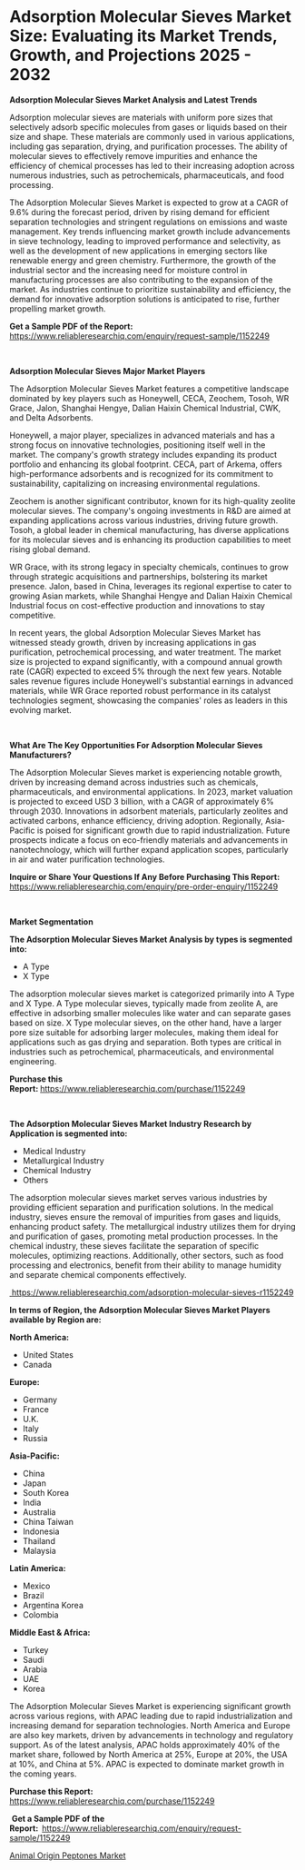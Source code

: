 <p><h1>Adsorption Molecular Sieves Market Size: Evaluating its Market Trends, Growth, and Projections 2025 - 2032</h1></p><p><strong>Adsorption Molecular Sieves Market Analysis and Latest Trends</strong></p>
<p><p>Adsorption molecular sieves are materials with uniform pore sizes that selectively adsorb specific molecules from gases or liquids based on their size and shape. These materials are commonly used in various applications, including gas separation, drying, and purification processes. The ability of molecular sieves to effectively remove impurities and enhance the efficiency of chemical processes has led to their increasing adoption across numerous industries, such as petrochemicals, pharmaceuticals, and food processing.</p><p>The Adsorption Molecular Sieves Market is expected to grow at a CAGR of 9.6% during the forecast period, driven by rising demand for efficient separation technologies and stringent regulations on emissions and waste management. Key trends influencing market growth include advancements in sieve technology, leading to improved performance and selectivity, as well as the development of new applications in emerging sectors like renewable energy and green chemistry. Furthermore, the growth of the industrial sector and the increasing need for moisture control in manufacturing processes are also contributing to the expansion of the market. As industries continue to prioritize sustainability and efficiency, the demand for innovative adsorption solutions is anticipated to rise, further propelling market growth.</p></p>
<p><strong>Get a Sample PDF of the Report:&nbsp;</strong> <a href="https://www.reliableresearchiq.com/enquiry/request-sample/1152249?utm_campaign=2299&utm_medium=2&utm_source=Github&utm_content=ia&utm_term=04042025&utm_id=adsorption-molecular-sieves">https://www.reliableresearchiq.com/enquiry/request-sample/1152249</a></p>
<p>&nbsp;</p>
<p><strong>Adsorption Molecular Sieves Major Market Players</strong></p>
<p><p>The Adsorption Molecular Sieves Market features a competitive landscape dominated by key players such as Honeywell, CECA, Zeochem, Tosoh, WR Grace, Jalon, Shanghai Hengye, Dalian Haixin Chemical Industrial, CWK, and Delta Adsorbents. </p><p>Honeywell, a major player, specializes in advanced materials and has a strong focus on innovative technologies, positioning itself well in the market. The company's growth strategy includes expanding its product portfolio and enhancing its global footprint. CECA, part of Arkema, offers high-performance adsorbents and is recognized for its commitment to sustainability, capitalizing on increasing environmental regulations.</p><p>Zeochem is another significant contributor, known for its high-quality zeolite molecular sieves. The company's ongoing investments in R&D are aimed at expanding applications across various industries, driving future growth. Tosoh, a global leader in chemical manufacturing, has diverse applications for its molecular sieves and is enhancing its production capabilities to meet rising global demand.</p><p>WR Grace, with its strong legacy in specialty chemicals, continues to grow through strategic acquisitions and partnerships, bolstering its market presence. Jalon, based in China, leverages its regional expertise to cater to growing Asian markets, while Shanghai Hengye and Dalian Haixin Chemical Industrial focus on cost-effective production and innovations to stay competitive.</p><p>In recent years, the global Adsorption Molecular Sieves Market has witnessed steady growth, driven by increasing applications in gas purification, petrochemical processing, and water treatment. The market size is projected to expand significantly, with a compound annual growth rate (CAGR) expected to exceed 5% through the next few years. Notable sales revenue figures include Honeywell's substantial earnings in advanced materials, while WR Grace reported robust performance in its catalyst technologies segment, showcasing the companies' roles as leaders in this evolving market.</p></p>
<p>&nbsp;</p>
<p><strong>What Are The Key Opportunities For Adsorption Molecular Sieves Manufacturers?</strong></p>
<p><p>The Adsorption Molecular Sieves market is experiencing notable growth, driven by increasing demand across industries such as chemicals, pharmaceuticals, and environmental applications. In 2023, market valuation is projected to exceed USD 3 billion, with a CAGR of approximately 6% through 2030. Innovations in adsorbent materials, particularly zeolites and activated carbons, enhance efficiency, driving adoption. Regionally, Asia-Pacific is poised for significant growth due to rapid industrialization. Future prospects indicate a focus on eco-friendly materials and advancements in nanotechnology, which will further expand application scopes, particularly in air and water purification technologies.</p></p>
<p><strong>Inquire or Share Your Questions If Any Before Purchasing This Report:</strong> <a href="https://www.reliableresearchiq.com/enquiry/pre-order-enquiry/1152249?utm_campaign=2299&utm_medium=2&utm_source=Github&utm_content=ia&utm_term=04042025&utm_id=adsorption-molecular-sieves">https://www.reliableresearchiq.com/enquiry/pre-order-enquiry/1152249</a></p>
<p>&nbsp;</p>
<p><strong>Market Segmentation</strong></p>
<p><strong>The Adsorption Molecular Sieves Market Analysis by types is segmented into:</strong></p>
<p><ul><li>A Type</li><li>X Type</li></ul></p>
<p><p>The adsorption molecular sieves market is categorized primarily into A Type and X Type. A Type molecular sieves, typically made from zeolite A, are effective in adsorbing smaller molecules like water and can separate gases based on size. X Type molecular sieves, on the other hand, have a larger pore size suitable for adsorbing larger molecules, making them ideal for applications such as gas drying and separation. Both types are critical in industries such as petrochemical, pharmaceuticals, and environmental engineering.</p></p>
<p><strong>Purchase this Report:&nbsp;</strong><a href="https://www.reliableresearchiq.com/purchase/1152249?utm_campaign=2299&utm_medium=2&utm_source=Github&utm_content=ia&utm_term=04042025&utm_id=adsorption-molecular-sieves">https://www.reliableresearchiq.com/purchase/1152249</a></p>
<p>&nbsp;</p>
<p><strong>The Adsorption Molecular Sieves Market Industry Research by Application is segmented into:</strong></p>
<p><ul><li>Medical Industry</li><li>Metallurgical Industry</li><li>Chemical Industry</li><li>Others</li></ul></p>
<p><p>The adsorption molecular sieves market serves various industries by providing efficient separation and purification solutions. In the medical industry, sieves ensure the removal of impurities from gases and liquids, enhancing product safety. The metallurgical industry utilizes them for drying and purification of gases, promoting metal production processes. In the chemical industry, these sieves facilitate the separation of specific molecules, optimizing reactions. Additionally, other sectors, such as food processing and electronics, benefit from their ability to manage humidity and separate chemical components effectively.</p></p>
<p><a href="https://www.reliableresearchiq.com/adsorption-molecular-sieves-r1152249?utm_campaign=2299&utm_medium=2&utm_source=Github&utm_content=ia&utm_term=04042025&utm_id=adsorption-molecular-sieves">&nbsp;https://www.reliableresearchiq.com/adsorption-molecular-sieves-r1152249</a></p>
<p><strong>In terms of Region, the Adsorption Molecular Sieves Market Players available by Region are:</strong></p>
<p>
    <p> <strong> North America: </strong>
        <ul>
            <li>United States</li>
            <li>Canada</li>
        </ul>
        </p> 
    <p> <strong> Europe: </strong>
        <ul>
            <li>Germany</li>
            <li>France</li>
            <li>U.K.</li>
            <li>Italy</li>
            <li>Russia</li>
        </ul>
        </p> 
    <p> <strong> Asia-Pacific: </strong>
        <ul>
            <li>China</li>
            <li>Japan</li>
            <li>South Korea</li>
            <li>India</li>
            <li>Australia</li>
            <li>China Taiwan</li>
            <li>Indonesia</li>
            <li>Thailand</li>
            <li>Malaysia</li>
        </ul>
        </p> 
    <p> <strong> Latin America: </strong>
        <ul>
            <li>Mexico</li>
            <li>Brazil</li>
            <li>Argentina Korea</li>
            <li>Colombia</li>
        </ul>
        </p> 
    <p> <strong> Middle East & Africa: </strong>
        <ul>
            <li>Turkey</li>
            <li>Saudi</li>
            <li>Arabia</li>
            <li>UAE</li>
            <li>Korea</li>
        </ul>
    </p>
    </p>
<p><p>The Adsorption Molecular Sieves Market is experiencing significant growth across various regions, with APAC leading due to rapid industrialization and increasing demand for separation technologies. North America and Europe are also key markets, driven by advancements in technology and regulatory support. As of the latest analysis, APAC holds approximately 40% of the market share, followed by North America at 25%, Europe at 20%, the USA at 10%, and China at 5%. APAC is expected to dominate market growth in the coming years.</p></p>
<p><strong>Purchase this Report: </strong><a href="https://www.reliableresearchiq.com/purchase/1152249?utm_campaign=2299&utm_medium=2&utm_source=Github&utm_content=ia&utm_term=04042025&utm_id=adsorption-molecular-sieves">https://www.reliableresearchiq.com/purchase/1152249</a></p>
<p>&nbsp;<strong>Get a Sample PDF of the Report:&nbsp;&nbsp;</strong><a href="https://www.reliableresearchiq.com/enquiry/request-sample/1152249?utm_campaign=2299&utm_medium=2&utm_source=Github&utm_content=ia&utm_term=04042025&utm_id=adsorption-molecular-sieves">https://www.reliableresearchiq.com/enquiry/request-sample/1152249</a></p>
<p><strong></strong></p>
<p><p><a href="https://github.com/dmitriyvo6rog/Market-Research-Report-List-1/blob/main/animal-origin-peptones-market.md?utm_campaign=2299&utm_medium=2&utm_source=Github&utm_content=ia&utm_term=04042025&utm_id=adsorption-molecular-sieves">Animal Origin Peptones Market</a></p></p>